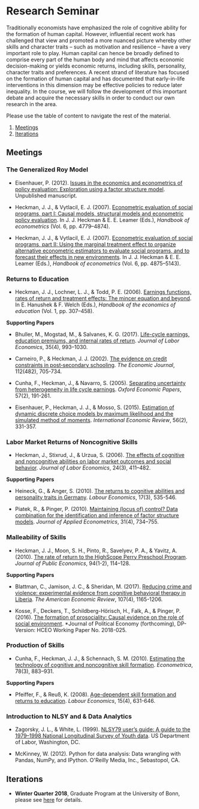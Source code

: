 ﻿# Research Seminar

Traditionally economists have emphasized the role of cognitive ability for the formation of human capital. However, influential recent work has challenged that view and promoted a more nuanced picture whereby other skills and character traits – such as motivation and resilience – have a very important role to play. Human capital can hence be broadly defined to comprise every part of the human body and mind that affects economic decision-making or yields economic returns, including skills, personality, character traits and preferences. A recent strand of literature has focused on the formation of human capital and has documented that early-in-life interventions in this dimension may be effective policies to reduce later inequality. In the course, we will follow the development of this important debate and acquire the necessary skills in order to conduct our own research in the area.

Please use the table of content to navigate the rest of the material.

1. [Meetings](#meetings)
2. [Iterations](#iterations)

## Meetings <a name="meetings"></a>

### The Generalized Roy Model

* Eisenhauer, P. (2012). [Issues in the economics and econometrics of policy evaluation: Exploration using a factor structure model](https://github.com/HumanCapitalEconomics/econometrics/blob/master/distribution/Eisenhauer_2012.pdf). Unpublished manuscript.

* Heckman, J. J., & Vytlacil, E. J. (2007). [Econometric evaluation of social programs, part I: Causal models, structural models and econometric policy evaluation](https://www.sciencedirect.com/science/article/pii/S1573441207060709). In J. J. Heckman & E. E. Leamer (Eds.), *Handbook of econometrics* (Vol. 6, pp. 4779–4874).

* Heckman, J. J., & Vytlacil, E. J. (2007). [Econometric evaluation of social programs, part II: Using the marginal treatment effect to organize alternative econometric estimators to evaluate social programs, and to forecast their effects in new environments](https://ideas.repec.org/h/eee/ecochp/6b-71.html). In J. J. Heckman & E. E. Leamer (Eds.), *Handbook of econometrics* (Vol. 6, pp. 4875–5143).


### Returns to Education

* Heckman, J. J., Lochner, L. J., & Todd, P. E. (2006). [Earnings functions, rates of return and treatment effects: The mincer equation and beyond](http://jenni.uchicago.edu/papers/Heckman_Lochner_etal_2006_HEE_v1_ch7.pdf). In E. Hanushek & F. Welch (Eds.), *Handbook of the economics of education* (Vol. 1, pp. 307–458).

**Supporting Papers**

* Bhuller, M., Mogstad, M., & Salvanes, K. G. (2017). [Life-cycle earnings, education premiums, and internal rates of return](https://brage.bibsys.no/xmlui/bitstream/handle/11250/196940/1/workingpaper.pdf). *Journal of Labor Economics*, 35(4), 993–1030.

* Carneiro, P., & Heckman, J. J. (2002). [The evidence on credit constraints in post‐secondary schooling](http://www.princeton.edu/~moll/LCWG.pdf). *The Economic Journal*, 112(482), 705-734.

* Cunha, F., Heckman, J., & Navarro, S. (2005). [Separating uncertainty from heterogeneity in life cycle earnings](https://pdfs.semanticscholar.org/6455/80be72234b6dda9e4fc17bae48e8db1b24f4.pdf). *Oxford Economic Papers*, 57(2), 191-261.

* Eisenhauer, P., Heckman, J. J., & Mosso, S. (2015). [Estimation of dynamic discrete choice models by maximum likelihood and the simulated method of moments](https://onlinelibrary.wiley.com/doi/abs/10.1111/iere.12107). *International Economic Review*, 56(2), 331-357.


### Labor Market Returns of Noncognitive Skills

* Heckman, J., Stixrud, J., & Urzua, S. (2006). [The effects of cognitive and noncognitive abilities on labor market outcomes and social behavior](https://www.journals.uchicago.edu/doi/abs/10.1086/504455). *Journal of Labor Economics*, 24(3), 411–482.

**Supporting Papers**

* Heineck, G., & Anger, S. (2010). [The returns to cognitive abilities and personality traits in Germany](https://www.sciencedirect.com/science/article/pii/S0927537109000670). *Labour Economics*, 17(3), 535-546.

* Piatek, R., & Pinger, P. (2010). [Maintaining (locus of) control? Data combination for the identification and inference of factor structure models](https://onlinelibrary.wiley.com/doi/abs/10.1002/jae.2456). *Journal of Applied Econometrics*, 31(4), 734–755.


### Malleability of Skills

 * Heckman, J. J., Moon, S. H., Pinto, R., Savelyev, P. A., & Yavitz, A. (2010). [The rate of return to the HighScope Perry Preschool Program](https://www.sciencedirect.com/science/article/pii/S0047272709001418). *Journal of Public Economics*, 94(1-2), 114–128.

 **Supporting Papers**

 * Blattman, C., Jamison, J. C., & Sheridan, M. (2017). [Reducing crime and violence: experimental evidence from cognitive behavioral therapy in Liberia](https://www.sciencedirect.com/science/article/pii/S0927537116303396). *The American Economic Review*, 107(4), 1165-1206.

 * Kosse, F., Deckers, T., Schildberg-Hörisch, H., Falk, A., & Pinger, P. (2016). [The formation of prosociality: Causal evidence on the role of social environment](https://www.iame.uni-bonn.de/people/fabian-kosse/the-formation-of-prosociality-causal-evidence-on-the-role-of-the-social-environment). *Journal of Political Economy (forthcoming), DP-Version: HCEO Working Paper No. 2018-025.

### Production of Skills

* Cunha, F., Heckman, J. J., & Schennach, S. M. (2010). [Estimating the technology of cognitive and noncognitive skill formation](https://onlinelibrary.wiley.com/doi/abs/10.3982/ECTA6551). *Econometrica*, 78(3), 883–931.

 **Supporting Papers**

 * Pfeiffer, F., & Reuß, K. (2008). [Age-dependent skill formation and returns to education](https://www.sciencedirect.com/science/article/pii/S0927537108000365). *Labour Economics*, 15(4), 631-646.

### Introduction to NLSY and & Data Analytics

* Zagorsky, J. L., & White, L. (1999). [NLSY79 user’s guide: A guide to the 1979–1998 National Longitudinal Survey of Youth data](https://www.bls.gov/nls/79guide/2001/nls79g0.pdf). US Department of Labor, Washington, DC.

* McKinney, W. (2012). Python for data analysis: Data wrangling with Pandas, NumPy, and IPython. O'Reilly Media, Inc., Sebastopol, CA.

## Iterations <a name="iterations"></a>

* **Winter Quarter 2018**, Graduate Program at the University of Bonn, please see [here](https://github.com/HumanCapitalEconomics/research_seminar/blob/master/iterations/bonn_ws_2018/README.md) for details.
